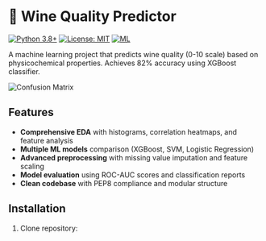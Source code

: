 # 🍷 Wine Quality Predictor

[![Python 3.8+](https://img.shields.io/badge/python-3.8+-blue.svg)](https://www.python.org/downloads/)
[![License: MIT](https://img.shields.io/badge/License-MIT-yellow.svg)](https://opensource.org/licenses/MIT)
[![ML](https://img.shields.io/badge/Machine%20Learning-XGBoost%20|%20SVC%20|%20LogisticRegression-orange)](https://scikit-learn.org/)

A machine learning project that predicts wine quality (0-10 scale) based on physicochemical properties. Achieves 82% accuracy using XGBoost classifier.

![Confusion Matrix](https://via.placeholder.com/600x400?text=Confusion+Matrix+Example) <!-- Replace with actual plot -->

## Features
- **Comprehensive EDA** with histograms, correlation heatmaps, and feature analysis
- **Multiple ML models** comparison (XGBoost, SVM, Logistic Regression)
- **Advanced preprocessing** with missing value imputation and feature scaling
- **Model evaluation** using ROC-AUC scores and classification reports
- **Clean codebase** with PEP8 compliance and modular structure

## Installation
1. Clone repository:

